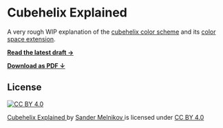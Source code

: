 # Cubehelix Explained

A very rough WIP explanation of the [cubehelix color scheme][cubehelix_homepage] and its [color space extension][cubehelix_d3].

[**Read the latest draft →**](https://sandydoo.github.io/CubehelixExplained/)

[**Download as PDF ↓**](https://sandydoo.github.io/CubehelixExplained/CubehelixExplained.pdf)


## License

[![CC BY 4.0][cc-by-image]][cc-by]

<p xmlns:cc="http://creativecommons.org/ns#" xmlns:dct="http://purl.org/dc/terms/">
  <a property="dct:title" rel="cc:attributionURL" href="https://github.com/sandydoo/CubehelixExplained">
    Cubehelix Explained
  </a>
  by
  <a rel="cc:attributionURL dct:creator" property="cc:attributionName" href="https://github.com/sandydoo/">
    Sander Melnikov
  </a>
  is licensed under
  <a href="http://creativecommons.org/licenses/by/4.0/" target="_blank" rel="license noopener noreferrer" style="display:inline-block;">
    CC BY 4.0
  </a>
</p>


[cubehelix_homepage]: http://www.mrao.cam.ac.uk/~dag/CUBEHELIX/
[cubehelix_d3]: https://github.com/d3/d3-color/blob/017a46380fd46600c1781da634039478c0b23e13/src/cubehelix.js#L14-L26

[cc-by]: http://creativecommons.org/licenses/by/4.0/
[cc-by-image]: https://i.creativecommons.org/l/by/4.0/88x31.png
